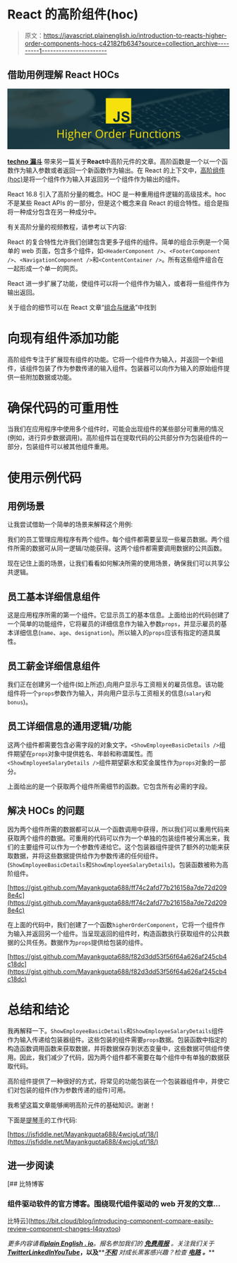 # React 的高阶组件(hoc)

> 原文：<https://javascript.plainenglish.io/introduction-to-reacts-higher-order-components-hocs-c42182fb634?source=collection_archive---------1----------------------->

## 借助用例理解 React HOCs

![](img/66407055678dbe9e7a2ecbb45d18bd08.png)

[**techno 漏斗**](https://www.youtube.com/channel/UCo-h1M-5M6Y5D4Lgut8ge4w) 带来另一篇关于**React**中高阶元件的文章。高阶函数是一个以一个函数作为输入参数或者返回一个新函数作为输出。在 React 的上下文中，[高阶组件(hoc)](https://reactjs.org/docs/higher-order-components.html)是将一个组件作为输入并返回另一个组件作为输出的组件。

React 16.8 引入了高阶分量的概念。HOC 是一种重用组件逻辑的高级技术。hoc 不是某些 React APIs 的一部分，但是这个概念来自 React 的组合特性。组合是指将一种成分包含在另一种成分中。

有关高阶分量的视频教程，请参考以下内容:

React 的复合特性允许我们创建包含更多子组件的组件。简单的组合示例是一个简单的 web 页面，包含多个组件，如`<HeaderComponent />`、`<FooterComponent />`、`<NavigationComponent />`和`<ContentContainer />`。所有这些组件组合在一起形成一个单一的网页。

React 进一步扩展了功能，使组件可以将一个组件作为输入，或者将一些组件作为输出返回。

关于组合的细节可以在 React 文章“[组合与继承](https://reactjs.org/docs/composition-vs-inheritance.html)”中找到

# 向现有组件添加功能

高阶组件专注于扩展现有组件的功能。它将一个组件作为输入，并返回一个新组件，该组件包装了作为参数传递的输入组件。包装器可以向作为输入的原始组件提供一些附加数据或功能。

# 确保代码的可重用性

当我们在应用程序中使用多个组件时，可能会出现组件的某些部分可重用的情况(例如，进行异步数据调用)。高阶组件旨在提取代码的公共部分作为包装组件的一部分，包装组件可以被其他组件重用。

# 使用示例代码

## 用例场景

让我尝试借助一个简单的场景来解释这个用例:

我们的员工管理应用程序有两个组件。每个组件都需要呈现一些雇员数据。两个组件所需的数据可从同一逻辑/功能获得。这两个组件都需要调用数据的公共函数。

现在记住上面的场景，让我们看看如何解决所需的使用场景，确保我们可以共享公共逻辑。

## 员工基本详细信息组件

这是应用程序所需的第一个组件。它显示员工的基本信息。上面给出的代码创建了一个简单的功能组件，它将雇员的详细信息作为输入参数`props`，并显示雇员的基本详细信息(`name`、`age`、`designation`)。所以输入的`props`应该有指定的道具属性。

## 员工薪金详细信息组件

我们正在创建另一个组件(如上所述),向用户显示与工资相关的雇员信息。该功能组件将一个`props`参数作为输入，并向用户显示与工资相关的信息(`salary`和`bonus`)。

## 员工详细信息的通用逻辑/功能

这两个组件都需要包含必需字段的对象文字。`<ShowEmployeeBasicDetails />`组件期望在`props`对象中提供姓名、年龄和称谓属性。而`<ShowEmployeeSalaryDetails />`组件期望薪水和奖金属性作为`props`对象的一部分。

上面给出的是一个获取两个组件所需细节的函数。它包含所有必需的字段。

## 解决 HOCs 的问题

因为两个组件所需的数据都可以从一个函数调用中获得，所以我们可以重用代码来获取两个组件的数据。可重用的代码可以作为一个单独的包装组件被分离出来，我们的主要组件可以作为一个参数传递给它。这个包装器组件提供了额外的功能来获取数据，并将这些数据提供给作为参数传递的任何组件。(`ShowEmployeeBasicDetails`和`ShowEmployeeSalaryDetails`)。包装函数被称为高阶组件。

[https://gist.github.com/Mayankgupta688/ff74c2afd77b216158a7de72d2098e4c](https://gist.github.com/Mayankgupta688/ff74c2afd77b216158a7de72d2098e4c)

在上面的代码中，我们创建了一个函数`higherOrderComponent`，它将一个组件作为输入并返回另一个组件。当呈现返回的组件时，构造函数执行获取组件的公共数据的公共任务。数据作为`props`提供给包装的组件。

[https://gist.github.com/Mayankgupta688/f82d3dd53f56f64a626af245cb4c18dc](https://gist.github.com/Mayankgupta688/f82d3dd53f56f64a626af245cb4c18dc)

# 总结和结论

我再解释一下。`ShowEmployeeBasicDetails`和`ShowEmployeeSalaryDetails`组件作为输入传递给包装器组件。这些包装的组件需要`props`数据。包装函数中指定的构造函数调用函数来获取数据，并将数据保存到状态变量中，这些数据可供组件使用。因此，我们减少了代码，因为两个组件都不需要在每个组件中有单独的数据获取代码。

高阶组件提供了一种很好的方式，将常见的功能包装在一个包装器组件中，并使它们对包装的组件(作为参数传递的组件)可用。

我希望这篇文章能够阐明高阶元件的基础知识。谢谢！

下面是[提琴手](https://jsfiddle.net/Mayankgupta688/4wcjgLqf/18/)的工作代码:

[https://jsfiddle.net/Mayankgupta688/4wcjgLqf/18/](https://jsfiddle.net/Mayankgupta688/4wcjgLqf/18/)

## 进一步阅读

[](https://bit.cloud/blog/introducing-component-compare-easily-review-component-changes-l4qyxtoo) [## 比特博客

### 组件驱动软件的官方博客。围绕现代组件驱动的 web 开发的文章…

比特云](https://bit.cloud/blog/introducing-component-compare-easily-review-component-changes-l4qyxtoo) 

*更多内容请看*[***plain English . io***](https://plainenglish.io/)*。报名参加我们的* [***免费周报***](http://newsletter.plainenglish.io/) *。关注我们关于*[***Twitter***](https://twitter.com/inPlainEngHQ)[***LinkedIn***](https://www.linkedin.com/company/inplainenglish/)*[***YouTube***](https://www.youtube.com/channel/UCtipWUghju290NWcn8jhyAw)***，以及****[***不和***](https://discord.gg/GtDtUAvyhW) *对成长黑客感兴趣？检查* [***电路***](https://circuit.ooo/) ***。*****